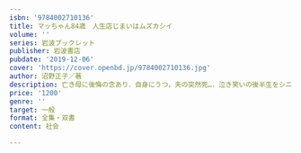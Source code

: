 ```yaml
---
isbn: '9784002710136'
title: マッちゃん84歳　人生店じまいはムズカシイ
volume: ''
series: 岩波ブックレット
publisher: 岩波書店
pubdate: '2019-12-06'
cover: 'https://cover.openbd.jp/9784002710136.jpg'
author: 沼野正子／著
description: 亡き母に後悔の念あり．自身にうつ，夫の突然死…．泣き笑いの後半生をシニカルに描くコミックエッセイ．
price: '1200'
genre: ''
target: 一般
format: 全集・双書
content: 社会

---
```

